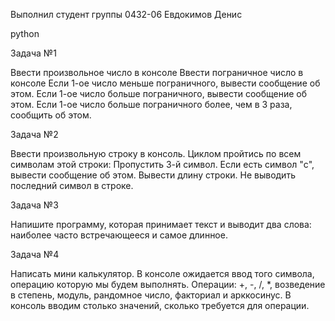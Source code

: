 Выполнил студент группы 0432-06 Евдокимов Денис

python

Задача №1

Ввести произвольное число в консоле
Ввести пограничное число в консоле
Если 1-ое число меньше пограничного, вывести сообщение об этом.
Если 1-ое число больше пограничного, вывести сообщение об этом.
Если 1-ое число больше пограничного более, чем в 3 раза, сообщить об этом.

Задача №2

Ввести произвольную строку в консоль.
Циклом пройтись по всем символам этой строки:
Пропустить 3-й символ.
Если есть символ "c", вывести сообщение об этом.
Вывести длину строки.
Не выводить последний символ в строке.

Задача №3

Напишите программу, которая принимает текст и выводит два слова: наиболее часто встречающееся и самое длинное.

Задача №4

Написать мини калькулятор.
В консоле ожидается ввод того символа, операцию которую мы будем выполнять.
Операции: +, -, /, *, возведение в степень, модуль, рандомное число, факториал и арккосинус.
В консоль вводим столько значений, сколько требуется для операции.

